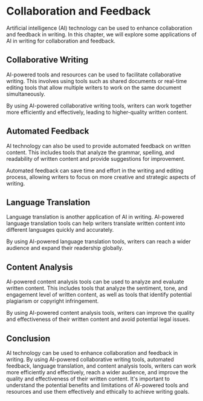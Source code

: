 Collaboration and Feedback
====================================================================

Artificial intelligence (AI) technology can be used to enhance collaboration and feedback in writing. In this chapter, we will explore some applications of AI in writing for collaboration and feedback.

Collaborative Writing
---------------------

AI-powered tools and resources can be used to facilitate collaborative writing. This involves using tools such as shared documents or real-time editing tools that allow multiple writers to work on the same document simultaneously.

By using AI-powered collaborative writing tools, writers can work together more efficiently and effectively, leading to higher-quality written content.

Automated Feedback
------------------

AI technology can also be used to provide automated feedback on written content. This includes tools that analyze the grammar, spelling, and readability of written content and provide suggestions for improvement.

Automated feedback can save time and effort in the writing and editing process, allowing writers to focus on more creative and strategic aspects of writing.

Language Translation
--------------------

Language translation is another application of AI in writing. AI-powered language translation tools can help writers translate written content into different languages quickly and accurately.

By using AI-powered language translation tools, writers can reach a wider audience and expand their readership globally.

Content Analysis
----------------

AI-powered content analysis tools can be used to analyze and evaluate written content. This includes tools that analyze the sentiment, tone, and engagement level of written content, as well as tools that identify potential plagiarism or copyright infringement.

By using AI-powered content analysis tools, writers can improve the quality and effectiveness of their written content and avoid potential legal issues.

Conclusion
----------

AI technology can be used to enhance collaboration and feedback in writing. By using AI-powered collaborative writing tools, automated feedback, language translation, and content analysis tools, writers can work more efficiently and effectively, reach a wider audience, and improve the quality and effectiveness of their written content. It's important to understand the potential benefits and limitations of AI-powered tools and resources and use them effectively and ethically to achieve writing goals.
